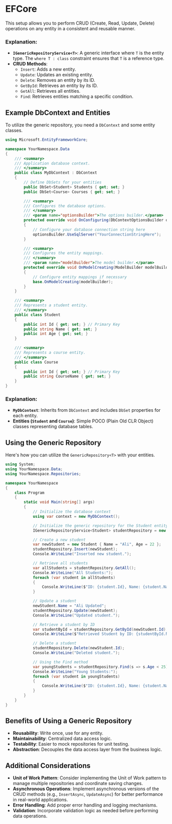 # EFCore
 This setup allows you to perform CRUD (Create, Read, Update, Delete) operations on any entity in a consistent and reusable manner.

 ### **Explanation:**

-   **`IGenericRepositoryService<T>`**: A generic interface where `T` is the entity type. The `where T : class` constraint ensures that `T` is a reference type.
-   **CRUD Methods**:
    -   `Insert`: Adds a new entity.
    -   `Update`: Updates an existing entity.
    -   `Delete`: Removes an entity by its ID.
    -   `GetById`: Retrieves an entity by its ID.
    -   `GetAll`: Retrieves all entities.
    -   `Find`: Retrieves entities matching a specific condition.
  
  ## **Example DbContext and Entities**

To utilize the generic repository, you need a `DbContext` and some entity classes.
```csharp
using Microsoft.EntityFrameworkCore;

namespace YourNamespace.Data
{
    /// <summary>
    /// Application database context.
    /// </summary>
    public class MyDbContext : DbContext
    {
        // Define DbSets for your entities
        public DbSet<Student> Students { get; set; }
        public DbSet<Course> Courses { get; set; }

        /// <summary>
        /// Configures the database options.
        /// </summary>
        /// <param name="optionsBuilder">The options builder.</param>
        protected override void OnConfiguring(DbContextOptionsBuilder optionsBuilder)
        {
            // Configure your database connection string here
            optionsBuilder.UseSqlServer("YourConnectionStringHere");
        }

        /// <summary>
        /// Configures the entity mappings.
        /// </summary>
        /// <param name="modelBuilder">The model builder.</param>
        protected override void OnModelCreating(ModelBuilder modelBuilder)
        {
            // Configure entity mappings if necessary
            base.OnModelCreating(modelBuilder);
        }
    }

    /// <summary>
    /// Represents a student entity.
    /// </summary>
    public class Student
    {
        public int Id { get; set; } // Primary Key
        public string Name { get; set; }
        public int Age { get; set; }
    }

    /// <summary>
    /// Represents a course entity.
    /// </summary>
    public class Course
    {
        public int Id { get; set; } // Primary Key
        public string CourseName { get; set; }
    }
}

```
### **Explanation:**

-   **`MyDbContext`**: Inherits from `DbContext` and includes `DbSet` properties for each entity.
-   **Entities (`Student` and `Course`)**: Simple POCO (Plain Old CLR Object) classes representing database tables.

## **Using the Generic Repository**

Here's how you can utilize the `GenericRepository<T>` with your entities.
```csharp
using System;
using YourNamespace.Data;
using YourNamespace.Repositories;

namespace YourNamespace
{
    class Program
    {
        static void Main(string[] args)
        {
            // Initialize the database context
            using var context = new MyDbContext();

            // Initialize the generic repository for the Student entity
            IGenericRepositoryService<Student> studentRepository = new GenericRepository<Student>(context);

            // Create a new student
            var newStudent = new Student { Name = "Ali", Age = 22 };
            studentRepository.Insert(newStudent);
            Console.WriteLine("Inserted new student.");

            // Retrieve all students
            var allStudents = studentRepository.GetAll();
            Console.WriteLine("All Students:");
            foreach (var student in allStudents)
            {
                Console.WriteLine($"ID: {student.Id}, Name: {student.Name}, Age: {student.Age}");
            }

            // Update a student
            newStudent.Name = "Ali Updated";
            studentRepository.Update(newStudent);
            Console.WriteLine("Updated student.");

            // Retrieve a student by ID
            var studentById = studentRepository.GetById(newStudent.Id);
            Console.WriteLine($"Retrieved Student by ID: {studentById.Name}");

            // Delete a student
            studentRepository.Delete(newStudent.Id);
            Console.WriteLine("Deleted student.");

            // Using the Find method
            var youngStudents = studentRepository.Find(s => s.Age < 25);
            Console.WriteLine("Young Students:");
            foreach (var student in youngStudents)
            {
                Console.WriteLine($"ID: {student.Id}, Name: {student.Name}, Age: {student.Age}");
            }
        }
    }
}

```

## **Benefits of Using a Generic Repository**

-   **Reusability**: Write once, use for any entity.
-   **Maintainability**: Centralized data access logic.
-   **Testability**: Easier to mock repositories for unit testing.
-   **Abstraction**: Decouples the data access layer from the business logic.

## **Additional Considerations**

-   **Unit of Work Pattern**: Consider implementing the Unit of Work pattern to manage multiple repositories and coordinate saving changes.
-   **Asynchronous Operations**: Implement asynchronous versions of the CRUD methods (e.g., `InsertAsync`, `UpdateAsync`) for better performance in real-world applications.
-   **Error Handling**: Add proper error handling and logging mechanisms.
-   **Validation**: Incorporate validation logic as needed before performing data operations.
